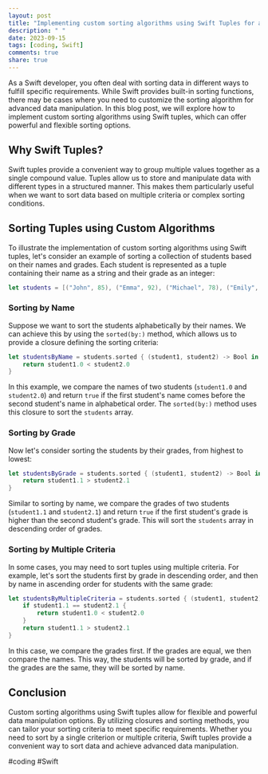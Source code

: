 ```yaml
---
layout: post
title: "Implementing custom sorting algorithms using Swift Tuples for advanced data manipulation."
description: " "
date: 2023-09-15
tags: [coding, Swift]
comments: true
share: true
---
```


As a Swift developer, you often deal with sorting data in different ways to fulfill specific requirements. While Swift provides built-in sorting functions, there may be cases where you need to customize the sorting algorithm for advanced data manipulation. In this blog post, we will explore how to implement custom sorting algorithms using Swift tuples, which can offer powerful and flexible sorting options.

## Why Swift Tuples?

Swift tuples provide a convenient way to group multiple values together as a single compound value. Tuples allow us to store and manipulate data with different types in a structured manner. This makes them particularly useful when we want to sort data based on multiple criteria or complex sorting conditions.

## Sorting Tuples using Custom Algorithms

To illustrate the implementation of custom sorting algorithms using Swift tuples, let's consider an example of sorting a collection of students based on their names and grades. Each student is represented as a tuple containing their name as a string and their grade as an integer:

```swift
let students = [("John", 85), ("Emma", 92), ("Michael", 78), ("Emily", 95), ("Daniel", 90)]
```

### Sorting by Name

Suppose we want to sort the students alphabetically by their names. We can achieve this by using the `sorted(by:)` method, which allows us to provide a closure defining the sorting criteria:

```swift
let studentsByName = students.sorted { (student1, student2) -> Bool in
    return student1.0 < student2.0
}
```

In this example, we compare the names of two students (`student1.0` and `student2.0`) and return `true` if the first student's name comes before the second student's name in alphabetical order. The `sorted(by:)` method uses this closure to sort the `students` array.

### Sorting by Grade

Now let's consider sorting the students by their grades, from highest to lowest:

```swift
let studentsByGrade = students.sorted { (student1, student2) -> Bool in
    return student1.1 > student2.1
}
```

Similar to sorting by name, we compare the grades of two students (`student1.1` and `student2.1`) and return `true` if the first student's grade is higher than the second student's grade. This will sort the `students` array in descending order of grades.

### Sorting by Multiple Criteria

In some cases, you may need to sort tuples using multiple criteria. For example, let's sort the students first by grade in descending order, and then by name in ascending order for students with the same grade:

```swift
let studentsByMultipleCriteria = students.sorted { (student1, student2) -> Bool in
    if student1.1 == student2.1 {
        return student1.0 < student2.0
    }
    return student1.1 > student2.1
}
```

In this case, we compare the grades first. If the grades are equal, we then compare the names. This way, the students will be sorted by grade, and if the grades are the same, they will be sorted by name.

## Conclusion

Custom sorting algorithms using Swift tuples allow for flexible and powerful data manipulation options. By utilizing closures and sorting methods, you can tailor your sorting criteria to meet specific requirements. Whether you need to sort by a single criterion or multiple criteria, Swift tuples provide a convenient way to sort data and achieve advanced data manipulation.

#coding #Swift